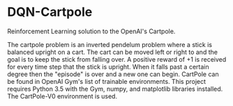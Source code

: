 # DQN-Cartpole

Reinforcement Learning solution to the OpenAI's Cartpole.

The cartpole problem is an inverted pendelum problem where a stick is balanced upright on a cart. The cart can be moved left or right to and the goal is to keep the stick from falling over. A positive reward of +1 is received for every time step that the stick is upright. When it falls past a certain degree then the "episode" is over and a new one can begin. CartPole can be found in OpenAI Gym's list of trainable environments. This project requires Python 3.5 with the Gym, numpy, and matplotlib libraries installed. The CartPole-V0 environment is used.
